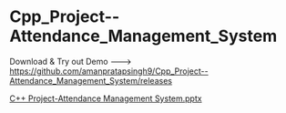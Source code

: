 # Cpp_Project--Attendance_Management_System
Download & Try out Demo --->  https://github.com/amanpratapsingh9/Cpp_Project--Attendance_Management_System/releases

[C++ Project-Attendance Management System.pptx](https://github.com/amanpratapsingh9/Cpp_Project--Attendance_Management_System/files/6950075/C%2B%2B.Project-Attendance.Management.System.pptx)


